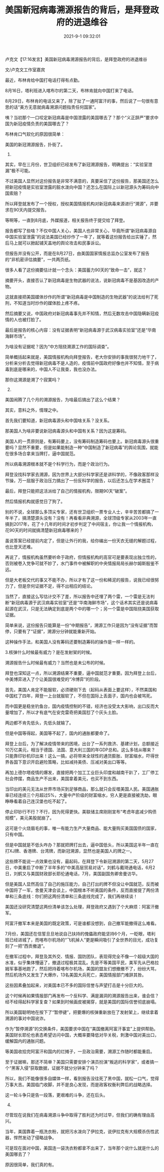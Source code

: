 ﻿---
layout: post
title:  "美国新冠病毒溯源报告的背后，是拜登政府的进退维谷 "
date:   2021-9-1 09:32:01
categories: update
---
卢克文【17:16发言】美国新冠病毒溯源报告的背后，是拜登政府的进退维谷 

文/卢克文工作室嘉宾
 
 
最近，布林肯给中国打电话打得有点勤。
 
8月16日，塔利班进入喀布尔的第二天，布林肯就向中国打来了电话。
 
8月29日，布林肯的电话又来了，除了扯了一通阿富汗的事，然后说了一句很有意思的话“美方无意就病毒溯源问题指责任何国家”。
 
咦？当初那个一口咬定新冠病毒是中国泄露的美国哪去了？那个“义正辞严”要求中国为新冠疫情负责的美国哪去了？
 
布林肯口气软化的原因很简单：
 
美国的新冠溯源报告，扑街了。
 
1.
 
其实，早在三月份，世卫组织已经发布了新冠溯源报告，明确提出：“实验室泄漏”极不可能。
 
不过美国人显然对这份报告是非常不满意的，真要采信了这份报告，那美国还怎么把新冠疫情是实验室泄露的脏水泼向中国？还怎么在国际上以新冠源头为筹码向中国索赔？
 
所以拜登就发布了一个授权，授权美国情报机构对新冠病毒来源进行“溯源”，并要求在90天内提交报告。
 
等啊等，一直到8月底，外媒报道，相关报告终于提交给了拜登。
 
报告都写了些啥？不仅中国人关心，美国人也非常关心，毕竟所谓“新冠病毒源自中国实验室泄露”的说法美国已经炒作了一年了，就等着这份报告给出实锤了，然后马上就可以掀起铺天盖地的舆论攻击和民事诉讼。
 
但报告并没有公开，而是在8月27日，由美国国家情报总监办公室发布了报告的“非机密评估摘要”，一共两页纸。
 
很多人看了这份摘要估计就一个念头：美国蓄力90天的“致命一击”，就这？
 
摘要开头，直接否认了新冠病毒是生物武器的说法，说新冠病毒不是基因改造的产物。
 
这就直接把美国媒体炒作的所谓“新冠病毒是中国制造的生物武器”的说法给判了死刑，不知道当时炒作的媒体脸上疼不疼。
 
然后摘要又说，中国政府对新冠病毒事先并不知情，然后无数攻击中国隐瞒新冠疫情的人也被打脸了。
 
最后是报告的核心内容：没有证据表明“新冠病毒源于武汉病毒实验室”还是“华南海鲜市场”。
 
为啥没有证据呢？因为“中方阻挠溯源工作的国际调查”。
 
简单概括起来就是，美国情报机构向拜登报告，老大你安排的事我很努力地干了，分析来分析去觉得新冠病毒不是人造的，疫情前中国政府好像也并不知情，至于病毒到底是哪来的，中国人不让我查，我也没办法。
 
那你这溯源是溯了个寂寞吗？
 
2.
 
美国闹腾了几个月的溯源报告，为啥最后搞出了这么个结果？
 
其实，意料之外，情理之中。
 
首先我们要知道，新冠病毒源头和中国啥关系？没关系。
 
那美国人为啥非要说新冠病毒源头和中国有关系？因为这是筹码。
 
美国人的一贯原则是，有筹码要上，没有筹码制造筹码也要上。新冠病毒源头很重要吗？显然不重要，但是如果能制造一种“中国制造了新冠病毒”的舆论氛围，就能在很多场合拿来当牌打，逼中国就范。
 
所以病毒溯源根本就不是个科学行为，而是个政治行为。
 
拜登没找科学家去溯源，因为世界上大部分科学家还是讲科学的，不像政客那样没节操，万一屈服于政治压力搞出了一份反科学的报告，以后还怎么在学术圈混？
 
最后，拜登只能把这活派给了自己的情报机构，限期90天“破案”。
 
然后情报机构就感觉日了狗了。
 
别的不说，全球那么多顶尖专家，还有世卫组织一票专业人士，辛辛苦苦都搞了一年半了，搞清楚源头没有？没有！再看看非典溯源，全球顶级专家从2003年一直搞到2017年，花了十几年的时间才初步判定了中间宿主，你让我一个情报机构，花90天的时间就搞清楚新冠病毒哪来的？
 
虽说答案已经提前内定了，但是让外行的我，给你编出一份天衣无缝的解题过程，也比登天还难。
 
再说了，情报机构虽然要听命于政府，但情报机构的高官可是要表现出独立性的，否则被卷入党争可就不妙了，水门事件中被解职的中央情报局局长赫尔姆斯殷鉴不远。
 
但是大老板交代的事又不能不办，所以才有了这一份和稀泥的报告，说我已经很努力了，但是奈何证据不足，得不出相应的结论。
 
当然了，直接这么写估计交不了差，所以报告中还埋了两个雷，一个雷是无法判断“新冠病毒源于武汉病毒实验室”还是“华南海鲜市场”，这个话术其实还是说病毒起源在武汉，只是无法确定到底是两个中的哪一个；另一个雷是中国阻挠美国获取证据。
 
简单来说，这份报告只能算是一份“中期报告”，溯源工作只是因为“没有证据”而暂停，只要有了“证据”，溯源分分钟就能重新开始。
 
这种操作手法，和美国人没有筹码还要制造筹码的操作是一样一样的。
 
3.核弹什么时候最有威力？是在发射架的时候。
 
溯源报告什么时候最有威力？当然也是未公布的时候。
 
拜登也深知这一点，所以溯源结果不重要，逼中国就范才重要。因为拜登上台后，中美博弈进入了个让美国很难受的“冷博弈”的阶段。
 
首先，美国人肯定不能服软，必须硬刚下去（起码从表面上要这样），不然美国和中国杠了四年，拜登一上台就服软了，不但在国际上丢面子，国内也会被骂死。
 
而中国更是稳坐钓鱼台，国内疫情控制的不错，经济也没受太大影响，出口反而大量增加了，所以才有底气在安克雷奇把美国怼了个灰头土脸。
 
两边都不肯先低头，先低头就输了。
 
但是中国等得起，美国等不起了，国内的通胀都要命了。
 
拜登上台后，为了解决疫情带来的困境，出台了一系列救济、基建计划，总额接近10万亿美元，相当于德国、法国、意大利三国的年GDP总和。这么多钱从哪来？只能靠印钞机印出来！这么一搞，必将带来全球性的通货膨胀、财富缩水，吓得世界各国下意识开启避险策略，比如减持美债、压减对美出口等等。
 
再加上德尔塔疫情的爆发，直接把两个加工工业巨头印度和越南干趴了，工厂停工社会停摆，商品生产不出来，美国拿着美元，也买不到东西。
 
当印出的美元无法从世界市场买到足够商品，那么就只会反噬美国人民。美国通胀率已经连续三个月超过5%，大量中产阶级的财富缩水，穷人更是直接被洗劫，眼睁睁看着自己连汉堡也吃不起了。
 
停止印钞行不行？不行，因为死得更快。美联储主席刚刚宣布“考虑年底减少购债规模”，美元美股就崩了。
 
这可是个火烧眉毛的事，唯一有能力生产大量商品、能大量购买美国国债的国家，只有中国。
 
但是中国就是不低头咋办？那就把牌打出去，逼中国低头，所以美国这半年一直在打XJ牌、香港牌、台湾牌，而新冠溯源，显然也是美国人的牌之一。
 
这些牌不能说一点效果也没有，最起码，在拜登下令新冠溯源的第二天，5月27日，中美重启了中断了半年多的“中美高层贸易对话”，刘鹤与戴琦通电话，6月2日，刘鹤又与美国财政部长耶伦通电话，7月，美国副国务卿舍曼访华。
 
但是美国人显然高估了自己的施压能力，自己打出的牌不但没让中国就范，反而被中国将了一军，舍曼天津会谈上，中国根本不听美国的条件，反而直接提了两份清单和三条底线：你们把这两份清单和三条底线完成了，我们再继续谈！
 
美国还没研究清楚这两份清单该怎么处理，拜登政府又遇到了个大麻烦：阿富汗撤军。
 
阿富汗撤军本来是美国的既定政策，可是谁都没想到，自己撤军能撤得这么难看。
 
7月份，美国还在信誓旦旦地说自己扶持的傀儡政府能坚持6个月，一眨眼，塔利班已经进城了，而喀布尔机场的“飞机掉人”更是瞬间吸引了全世界的目光，成功复刻了一把“西贡撤退”。
 
在撤军过程中，拜登及其外交、情报、国防团队，表现得完全不像一个超级大国的水准，似乎集体懵逼了，撤退过程极其混乱。先是不等美国平民，美军先从巴格拉姆军事基地跑了，然后把持着喀布尔机场，美国的盟友们想撤撤不了，纷纷大骂，然后机场外又发生了大爆炸，13名美国大兵死亡，美国情报部门难辞其咎。
 
这些因素叠加起来，对美国本已不多的国际信誉与声望打击是十分巨大的。
 
这个时候再如果情报部门再发布一个反科学、满是漏洞的溯源报告出来，谁会信？经不经得起科学家复查？如果到时候画皮被揭穿，就是美国的国际信誉彻底崩塌。
 
所以美国聪明地在按下了“暂停键”，把要爆的核弹重新放在了发射架上，继续拿着溯源的事对中国讹诈。
 
作为“暂停溯源”的交换条件，美国要求中国在“美国撤离阿富汗事宜”上提供帮助。美国财长耶伦也表态希望访问中国，大概率要降低对华关税，刺激中国对美出口，缓解国内的通胀问题。
 
等美国收拾完阿富汗和国内的烂摊子，一旦政治需要，溯源工作随时都能重启。
 
至于证据嘛，那还不简单？美国只需要安排个演员扮演“叛逃的科学家”，或者搞一个“黑客入侵”获取数据，证据不就分分钟来了吗？
 
所以，我们不能像很多自媒体一样，看到报告没往死了黑中国，就松一口气，觉得万事大吉。美国临门收脚，并不是良心发现，而是政客权衡利弊后的战略选择。
 
这一轮斗争只是告一段落，更艰难的斗争，还在后头。
 
4.
 
尽管现在说我们在病毒溯源斗争中取得了胜利还为时过早，但我们的确有理由高兴。
 
当年，美国靠着一瓶洗衣粉，就把污水泼向了伊拉克，说伊拉克有大规模杀伤性武器，悍然发动了侵略战争。
 
可是现在面对中国，美国连一袋洗衣粉都拿不出来了，当年那个说什么就是什么的美国哪去了？
 
原因很简单，我们真的有。
